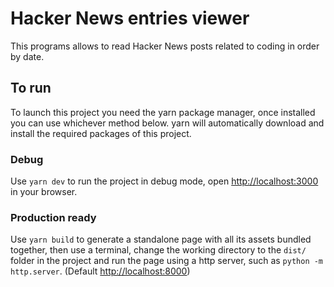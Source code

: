 # Hacker News entries viewer

This programs allows to read Hacker News posts related to coding in order by date.

## To run
To launch this project you need the yarn package manager, once installed you can use whichever method below. yarn will automatically download and install the required packages of this project.
### Debug
Use `yarn dev` to run the project in debug mode, open [http://localhost:3000](http://localhost:3000) in your browser.

### Production ready
Use `yarn build` to generate a standalone page with all its assets bundled together, then use a terminal, change the working directory to the `dist/` folder in the project and run the page using a http server, such as `python -m http.server`. (Default [http://localhost:8000](http://localhost:8000))